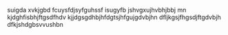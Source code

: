 suigda
xvkjgbd
fcuysfdjsyfguhssf
isugyfb jshvgxujhvbhjbbj mn
kjdghfisbhjftgsdfhdv
kjjdgsgdhbjhfdgtsjhfgujgdvbjhn
dfljkgsjfhgsdjftgdvbjh
dfkjshdgbsvvushbn
